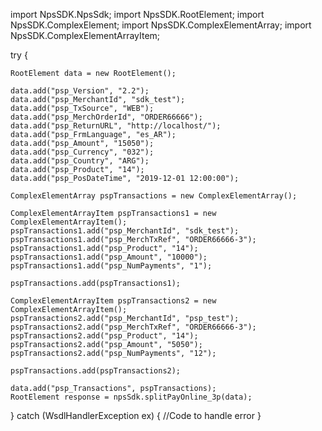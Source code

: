 import NpsSDK.NpsSdk;
import NpsSDK.RootElement;
import NpsSDK.ComplexElement;
import NpsSDK.ComplexElementArray;
import NpsSDK.ComplexElementArrayItem;

try {

    RootElement data = new RootElement();

    data.add("psp_Version", "2.2");
    data.add("psp_MerchantId", "sdk_test");
    data.add("psp_TxSource", "WEB");
    data.add("psp_MerchOrderId", "ORDER66666");
    data.add("psp_ReturnURL", "http://localhost/");
    data.add("psp_FrmLanguage", "es_AR");
    data.add("psp_Amount", "15050");
    data.add("psp_Currency", "032");
    data.add("psp_Country", "ARG");
    data.add("psp_Product", "14");
    data.add("psp_PosDateTime", "2019-12-01 12:00:00");

    ComplexElementArray pspTransactions = new ComplexElementArray();

    ComplexElementArrayItem pspTransactions1 = new ComplexElementArrayItem();
    pspTransactions1.add("psp_MerchantId", "sdk_test");
    pspTransactions1.add("psp_MerchTxRef", "ORDER66666-3");
    pspTransactions1.add("psp_Product", "14");
    pspTransactions1.add("psp_Amount", "10000");
    pspTransactions1.add("psp_NumPayments", "1");

    pspTransactions.add(pspTransactions1);

    ComplexElementArrayItem pspTransactions2 = new ComplexElementArrayItem();
    pspTransactions2.add("psp_MerchantId", "psp_test");
    pspTransactions2.add("psp_MerchTxRef", "ORDER66666-3");
    pspTransactions2.add("psp_Product", "14");
    pspTransactions2.add("psp_Amount", "5050");
    pspTransactions2.add("psp_NumPayments", "12");

    pspTransactions.add(pspTransactions2);

    data.add("psp_Transactions", pspTransactions);
    RootElement response = npsSdk.splitPayOnline_3p(data);

} catch (WsdlHandlerException ex) {
    //Code to handle error
}
